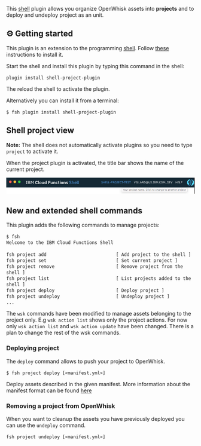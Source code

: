 This [shell](https://github.com/ibm-functions/shell) plugin allows you organize OpenWhisk assets into **projects** and to deploy and undeploy project as an unit.

## ⚙ Getting started

This plugin is an extension to the programming [shell](https://github.com/ibm-functions/shell). Follow [these](https://github.com/ibm-functions/shell/blob/master/docs/npm.md) instructions to install it.

Start the shell and  install this plugin by typing this command in the shell:

```
plugin install shell-project-plugin
```

The reload the shell to activate the plugin.

Alternatively you can install it from a terminal:

```
$ fsh plugin install shell-project-plugin
```

## Shell project view

**Note:** The shell does not automatically activate plugins so you need to type `project` to activate it.

When the project plugin is activated, the title bar shows the name of the current project.

![Shell Title Bar](doc/title.png?raw=true)


## New and extended shell commands

This plugin adds the following commands to manage projects:

```
$ fsh
Welcome to the IBM Cloud Functions Shell

fsh project add                          [ Add project to the shell ]
fsh project set                          [ Set current project ]
fsh project remove                       [ Remove project from the shell ]
fsh project list                         [ List projects added to the shell ]
fsh project deploy                       [ Deploy project ]
fsh project undeploy                     [ Undeploy project ]
...
```

The `wsk` commands have been modified to manage assets belonging to the project only. E.g `wsk action list` shows only the project actions. For now only `wsk action list` and `wsk action update` have been changed. There is a plan to change the rest of the wsk commands.

### Deploying project

The `deploy` command allows to push your project to OpenWhisk.

```
$ fsh project deploy [<manifest.yml>]
```

Deploy assets described in the given manifest. More information about the manifest format can be found [here](https://github.com/apache/incubator-openwhisk-wskdeploy)

### Removing a project from OpenWhisk

When you want to cleanup the assets you have previously deployed you can use the `undeploy` command.

```
fsh project undeploy [<manifest.yml>]
```

